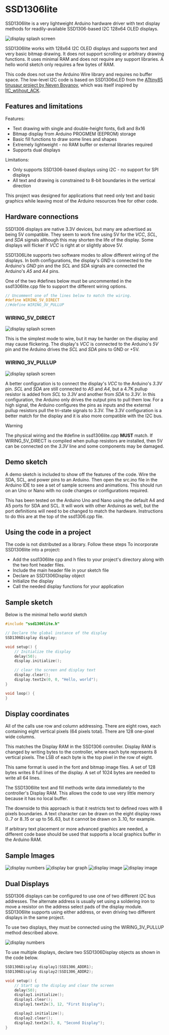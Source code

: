 # SSD1306lite

SSD1306lite is a very lightweight Arduino hardware driver with text display methods for readily-available SSD1306-based I2C 128x64 OLED displays.

![display splash screen](images/display-splash.jpg)

SSD1306lite works with 128x64 I2C OLED displays and supports text and very basic bitmap drawing.  It does not support scrolling or arbitrary drawing functions.  It uses minimal RAM and does not require any support libraries.  A hello world sketch only requires a few bytes of RAM.

This code does not use the Arduino Wire library and requires no buffer space.  The low-level I2C code is based on SSD1306xLED from the [ATtiny85 tinusaur project by Neven Boyanov](https://bitbucket.org/tinusaur/ssd1306xled), which was itself inspired by [IIC_wtihout_ACK](http://www.14blog.com/archives/1358).

## Features and limitations

Features:

* Text drawing with single and double-height fonts, 6x8 and 8x16
* Bitmap display from Arduino PROGMEM (EEPROM) storage
* Basic fill functions to draw some lines and shapes
* Extremely lightweight - no RAM buffer or external libraries required
* Supports dual displays

Limitations:

* Only supports SSD1306-based displays using i2C - no support for SPI displays
* All text and drawing is constrained to 8-bit boundaries in the vertical direction

This project was designed for applications that need only text and basic graphics while leaving most of the Arduino resources free for other code.

## Hardware connections

SSD1306 displays are native 3.3V devices, but many are advertised as being 5V compatible.  They seem to work fine using 5V for the _VCC_, _SCL_, and _SDA_ signals although this may shorten the life of the display.  Some displays will flicker if _VCC_ is right at or slightly above 5V.

SSD1306Lite supports two software modes to allow different wiring of the displays.  In both configurations, the display's _GND_ is connected to the Arduino's _GND_ pin and the _SCL_ and _SDA_ signals are connected the Arduino's _A5_ and _A4_ pins.

One of the two #defines below must be uncommented in the ssd1306lite.cpp file to support the different wiring options.

``` c++
// Uncomment one of the lines below to match the wiring.
#define WIRING_5V_DIRECT
//#define WIRING_3V_PULLUP
```

### WIRING_5V_DIRECT

![display splash screen](images/wiring-5v-direct-small.jpg)

This is the simplest mode to wire, but it may be harder on the display and may cause flickering.  The display's _VCC_ is connected to the Arduino's _5V_ pin and the Arduino drives the _SCL_ and _SDA_ pins to GND or +5V.

### WIRING_3V_PULLUP

![display splash screen](images/wiring-3v-pullup-small.jpg)

A better configuration is to connect the display's _VCC_ to the Arduino's _3.3V_ pin. _SCL_ and _SDA_ are still connected to _A5_ and _A4_, but a 4.7K pullup resistor is added from _SCL_ to _3.3V_ and another from _SDA_ to _3.3V_.  In this configuration, the Arduino only drives the output pins to pull them low. For a high signal, the Arduino configures the pins as inputs and the external pullup resistors pull the tri-state signals to 3.3V.  The 3.3V configuration is a better match for the display and it is also more compatible with the I2C bus.

> [!WARNING]
> The physical wiring and the #define in ssd1306lite.cpp **MUST** match.  If WIRING_5V_DIRECT is compiled when pullup resistors are installed, then 5V can be connected on the _3.3V_ line and some components may be damaged.

## Demo sketch

A demo sketch is included to show off the features of the code.  Wire the SDA, SCL, and power pins to an Arduino.  Then open the src.ino file in the Arduino IDE to see a set of sample screens and animations.  This should run on an Uno or Nano with no code changes or configurations required.

This has been tested on the Arduino Uno and Nano using the default A4 and A5 ports for SDA and SCL.  It will work with other Arduinos as well, but the port definitions will need to be changed to match the hardware.  Instructions to do this are at the top of the ssd1306.cpp file.

## Using the code in a project

The code is not distributed as a library. Follow these steps To incorporate SSD1306lite into a project:

* Add the ssd1306lite cpp and h files to your project's directory along with the two font header files.  
* Include the main header file in your sketch file
* Declare an SSD1306Display object
* Initialize the display
* Call the needed display functions for your application

## Sample sketch

Below is the minimal hello world sketch

```C++
#include "ssd1306lite.h"

// Declare the global instance of the display
SSD1306Display display;

void setup() {
    // Initialize the display
    delay(50);
    display.initialize();

    // clear the screen and display text
    display.clear();
    display.text2x(0, 0, "Hello, world");
}

void loop() {
}
```

## Display coordinates

All of the calls use row and column addressing. There are eight rows, each containing eight vertical pixels (64 pixels total).  There are 128 one-pixel wide columns.

This matches the Display RAM in the SSD1306 controller.  Display RAM is changed by writing bytes to the controller, where each byte represents 8 vertical pixels.  The LSB of each byte is the top pixel in the row of eight.

This same format is used in the font and bitmap image files.  A set of 128 bytes writes 8 full lines of the display.  A set of 1024 bytes are needed to write all 64 lines.

The SSD1306lite text and fill methods write data immediately to the controller's Display RAM.  This allows the code to use very little memory because it has no local buffer.  

The downside to this approach is that it restricts text to defined rows with 8 pixels boundaries. A text character can be drawn on the eight display rows 0..7 or 8..15 or up to 56..63, but it cannot be drawn on 3..10, for example.

If arbitrary text placement or more advanced graphics are needed, a different code base should be used that supports a local graphics buffer in the Arduino RAM.

## Sample Images

![display numbers](images/display-numbers.jpg)
![display bar graph](images/display-bars.jpg)
![display image](images/display-mixed-text.jpg)
![display image](images/display-image.jpg)

## Dual Displays

SSD1306 displays can be configured to use one of two different I2C bus addresses.  The alternate address is usually set using a soldering iron to move a resistor on the address select pads of the display module.  SSD1306lite supports using either address, or even driving two different displays in the same project.  

To use two displays, they must be connected using the WIRING_3V_PULLUP method described above.

![display numbers](images/wiring-dual-display.jpg)

To use multiple displays, declare two SSD1306Display objects as shown in the code below.

```C++
SSD1306Display display1(SSD1306_ADDR1);
SSD1306Display display2(SSD1306_ADDR2);

void setup() {
    // Start up the display and clear the screen
    delay(50);
    display1.initialize();
    display1.clear();
    display1.text2x(3, 12, "First Display");

    display2.initialize();
    display2.clear();
    display2.text2x(3, 8, "Second Display");
}
```
